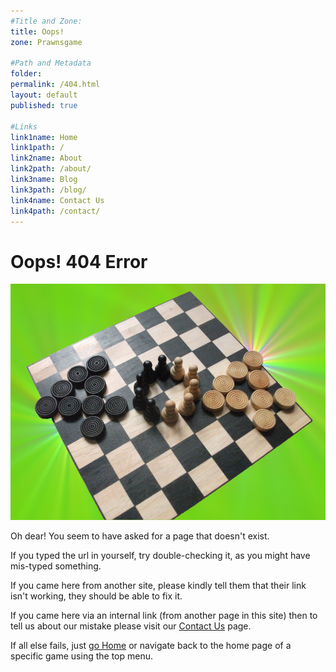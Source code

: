 ```yaml
---
#Title and Zone:
title: Oops!
zone: Prawnsgame

#Path and Metadata
folder: 
permalink: /404.html
layout: default
published: true

#Links
link1name: Home
link1path: /
link2name: About
link2path: /about/
link3name: Blog
link3path: /blog/
link4name: Contact Us
link4path: /contact/
---
```


Oops! 404 Error
===============

![404 Error!](/images/404.png/)

Oh dear! You seem to have asked for a page that doesn't exist.

If you typed the url in yourself, try double-checking it, as you might have mis-typed something.

If you came here from another site, please kindly tell them that their link isn't working, they should be able to fix it.

If you came here via an internal link (from another page in this site) then to tell us about our mistake please visit our [Contact Us](/contact/) page.

If all else fails, just [go Home](/) or navigate back to the home page of a specific game using the top menu.
